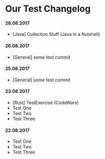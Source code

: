 # Our Test Changelog

#### 28.08.2017

* [Java] Collection Stuff (Java in a Nutshell)

#### 26.08.2017

* [General] some test commit

#### 25.08.2017

* [General] some test commit

#### 23.08.2017

* [Rust] TestExercise (CodeWars)
* Test One
* Test Two
* Test Three

#### 22.08.2017

* Test One
* Test Two
* Test Three
